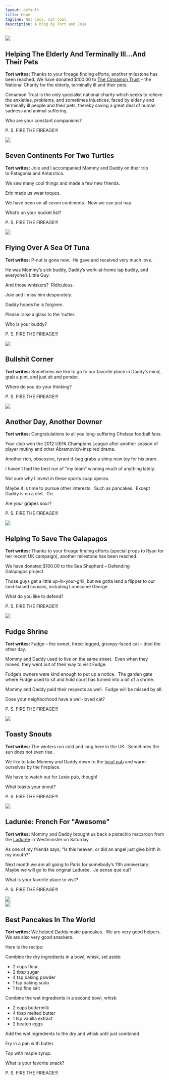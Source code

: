 ```yaml
---
layout: default
title: Home
tagline: Not cool, not cool
description: A blog by Tort and Joie
---
```

<section id="one" class="wrapper style1">
  <div class="inner">
    <article class="feature left">
      <span class="image"><img src="{{ site.url }}{{ site.baseurl }}/assets/images/tort_and_joie_helping_the_elderly.jpg" /></span>
      <div class="content">
        <h2>Helping The Elderly And Terminally Ill...And Their Pets</h2>
        <p><strong>Tort writes:</strong> Thanks to your fireage finding efforts, another milestone has been reached. We have donated $100.00 to <a href="http://www.cinnamon.org.uk/">The Cinnamon Trust</a> – the National Charity for the elderly, terminally ill and their pets.</p>
        <p>Cinnamon Trust is the only specialist national charity which seeks to relieve the anxieties, problems, and sometimes injustices, faced by elderly and terminally ill people and their pets, thereby saving a great deal of human sadness and animal suffering.</p>
        <p>Who are your constant companions?</p>
        <p>P. S.  FIRE THE FIREAGE!!!</p>
      </div>
    </article>
    <article class="feature right">
      <span class="image"><img src="{{ site.url }}{{ site.baseurl }}/assets/images/tort_and_joie_seven_continents_for_two_turtles.jpg" /></span>
      <div class="content">
        <h2>Seven Continents For Two Turtles</h2>
        <p><strong>Tort writes:</strong> Joie and I accompanied Mommy and Daddy on their trip to Patagonia and Antarctica.</p>
        <p>We saw many cool things and made a few new friends.</p>
        <p>Eric made us wear toques.</p>
        <p>We have been on all seven continents.  Now we can just nap.</p>
        <p>What’s on your bucket list?</p>
        <p>P. S.  FIRE THE FIREAGE!!!</p>
      </div>
    </article>
    <article class="feature left">
      <span class="image"><img src="{{ site.url }}{{ site.baseurl }}/assets/images/peanut_on_black_cushion.jpg" /></span>
      <div class="content">
        <h2>Flying Over A Sea Of Tuna</h2>
        <p><strong>Tort writes:</strong> P-nut is gone now.  He gave and received very much love.</p>
        <p>He was Mommy’s sick buddy, Daddy’s work-at-home lap buddy, and everyone’s Little Guy.</p>
        <p>And those whiskers?  Ridiculous.</p>
        <p>Joie and I miss him desperately.</p>
        <p>Daddy hopes he is forgiven.</p>
        <p>Please raise a glass to the ‘nutter.</p>
        <p>Who is your buddy?</p>
        <p>P. S.  FIRE THE FIREAGE!!!</p>
      </div>
    </article>
    <article class="feature right">
      <span class="image"><img src="{{ site.url }}{{ site.baseurl }}/assets/images/tort_and_joie_bullshit_corner.jpg" /></span>
      <div class="content">
        <h2>Bullshit Corner</h2>
        <p><strong>Tort writes:</strong> Sometimes we like to go to our favorite place in Daddy’s mind, grab a pint, and just sit and ponder.</p>
        <p>Where do you do your thinking?</p>
        <p>P. S.  FIRE THE FIREAGE!!!</p>
      </div>
    </article>
    <article class="feature left">
      <span class="image"><img src="{{ site.url }}{{ site.baseurl }}/assets/images/uefa_champions_league_trophy.jpg" /></span>
      <div class="content">
        <h2>Another Day, Another Downer</h2>
        <p><strong>Tort writes:</strong> Congratulations to all you long-suffering Chelsea football fans.</p>
        <p>Your club won the 2012 UEFA Champions League after another season of player mutiny and other Abramovich-inspired drama.</p>
        <p>Another rich, obsessive, tyrant d-bag grabs a shiny new toy for his pram.</p>
        <p>I haven’t had the best run of “my team” winning much of anything lately.</p>
        <p>Not sure why I invest in these sports soap operas.</p>
        <p>Maybe it is time to pursue other interests.  Such as pancakes.  Except Daddy is on a diet.  Grr.</p>
        <p>Are <i>your</i> grapes sour?</p>
        <p>P. S.  FIRE THE FIREAGE!!!</p>
      </div>
    </article>
    <article class="feature right">
      <span class="image"><img src="{{ site.url }}{{ site.baseurl }}/assets/images/sea_shepherd.jpg" /></span>
      <div class="content">
        <h2>Helping To Save The Galapagos</h2>
        <p><strong>Tort writes:</strong> Thanks to your fireage finding efforts (special props to Ryan for her recent UK campaign), another milestone has been reached.</p>
        <p>We have donated $100.00 to the Sea Shepherd – Defending Galapagos project.</p>
        <p>Those guys get a little up-in-your-grill, but we gotta lend a flipper to our land-based cousins, including Lonesome George.</p>
        <p>What do you like to defend?</p>
        <p>P. S.  FIRE THE FIREAGE!!!</p>
      </div>
    </article>
    <article class="feature left">
      <span class="image"><img src="{{ site.url }}{{ site.baseurl }}/assets/images/fudge_shrine_02.jpg" /></span>
      <div class="content">
        <h2>Fudge Shrine</h2>
        <p><strong>Tort writes:</strong> Fudge – the sweet, three-legged, grumpy-faced cat – died the other day.</p>
        <p>Mommy and Daddy used to live on the same street.  Even when they moved, they went out of their way to visit Fudge.</p>
        <p>Fudge’s owners were kind enough to put up a notice.  The garden gate where Fudge used to sit and hold court has turned into a bit of a shrine.</p>
        <p>Mommy and Daddy paid their respects as well.  Fudge will be missed by all.</p>
        <p>Does your neighborhood have a well-loved cat?</p>
        <p>P. S.  FIRE THE FIREAGE!!!</p>
      </div>
    </article>
    <article class="feature right">
      <span class="image"><img src="{{ site.url }}{{ site.baseurl }}/assets/images/tort_and_joie_toasty_snouts.jpg" /></span>
      <div class="content">
        <h2>Toasty Snouts</h2>
        <p><strong>Tort writes:</strong> The winters run cold and long here in the UK.  Sometimes the sun does not even rise.</p>
        <p>We like to take Mommy and Daddy down to the <a href="http://www.dukesheadrichmond.com/">local pub</a> and warm ourselves by the fireplace.</p>
        <p>We have to watch out for Lexie pub, though!</p>
        <p>What toasts your snout?</p>
        <p>P. S.  FIRE THE FIREAGE!!!</p>
      </div>
    </article>
    <article class="feature left">
      <span class="image"><img src="{{ site.url }}{{ site.baseurl }}/assets/images/tort_and_joie_laduree.jpg" /></span>
      <div class="content">
        <h2>Ladurée:  French For "Awesome"</h2>
        <p><strong>Tort writes:</strong> Mommy and Daddy brought us back a pistachio macaroon from the <a href="http://www.laduree.fr/public_en/maisons/burlington_arcade_accueil.htm">Ladurée</a> in Westminster on Saturday.</p>
        <p>As one of my friends says, “Is this heaven, or did an angel just give birth in my mouth?”</p>
        <p>Next month we are all going to Paris for somebody’s 11th anniversary.  Maybe we will go to the original Ladurée.  Je pense que oui?</p>
        <p>What is your favorite place to visit?</p>
        <p>P. S.  FIRE THE FIREAGE!!!</p>
      </div>
    </article>
    <article class="feature right">
      <span class="image"><img src="{{ site.url }}{{ site.baseurl }}/assets/images/tort_and_joie_worlds_best_pancakes.jpg" />
      <br />
      <img src="{{ site.url }}{{ site.baseurl }}/assets/images/tort_and_joie_turtle_pancake_02.jpg" /></span>
      <div class="content">
        <h2>Best Pancakes In The World</h2>
        <p><strong>Tort writes:</strong> We helped Daddy make pancakes.  We are very good helpers.  We are also very good snackers.</p>
        <p>Here is the recipe:</p>
        <p>Combine the dry ingredients in a bowl, whisk, set aside:</p>
        <ul>
        <li>2 cups flour</li>
        <li>2 tbsp sugar</li>
        <li>4 tsp baking powder</li>
        <li>1 tsp baking soda</li>
        <li>1 tsp fine salt</li>
        </ul>
        <p>Combine the wet ingredients in a second bowl, whisk:</p>
        <ul>
        <li>2 cups buttermilk</li>
        <li>4 tbsp melted butter</li>
        <li>1 tsp vanilla extract</li>
        <li>2 beaten eggs</li>
        </ul>
        <p>Add the wet ingredients to the dry and whisk until just combined.</p>
        <p>Fry in a pan with butter.</p>
        <p>Top with maple syrup.</p>
        <p>What is your favorite snack?</p>
        <p>P. S.  FIRE THE FIREAGE!!!</p>
      </div>
    </article>
  </div>
</section>
